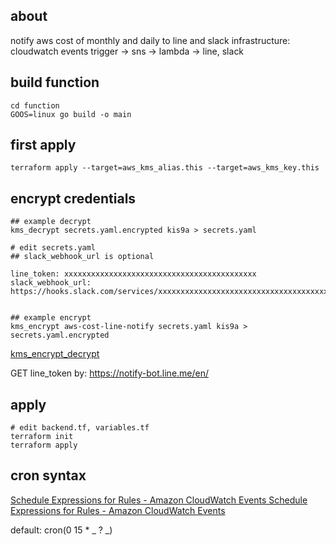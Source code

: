 ## about

notify aws cost of monthly and daily to line and slack
infrastructure: cloudwatch events trigger -> sns -> lambda -> line, slack

## build function

```
cd function
GOOS=linux go build -o main
```

## first apply

```
terraform apply --target=aws_kms_alias.this --target=aws_kms_key.this
```

## encrypt credentials

```
## example decrypt
kms_decrypt secrets.yaml.encrypted kis9a > secrets.yaml

# edit secrets.yaml
## slack_webhook_url is optional

line_token: xxxxxxxxxxxxxxxxxxxxxxxxxxxxxxxxxxxxxxxxxxx
slack_webhook_url: https://hooks.slack.com/services/xxxxxxxxxxxxxxxxxxxxxxxxxxxxxxxxxxxxxxxxxxxxxxxx


## example encrypt
kms_encrypt aws-cost-line-notify secrets.yaml kis9a > secrets.yaml.encrypted
```

[kms_encrypt_decrypt](../../docs/kms_encrypt_decrypt.md)

GET line_token by: <https://notify-bot.line.me/en/>

## apply

```
# edit backend.tf, variables.tf
terraform init
terraform apply
```

## cron syntax

[Schedule Expressions for Rules - Amazon CloudWatch Events Schedule Expressions for Rules - Amazon CloudWatch Events](https://docs.aws.amazon.com/AmazonCloudWatch/latest/events/ScheduledEvents.html)

default: cron(0 15 \* _ ? _)

